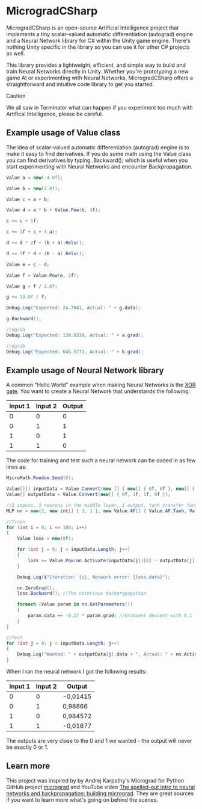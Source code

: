 # MicrogradCSharp

MicrogradCSharp is an open-source Artificial Intelligence project that implements a tiny scalar-valued automatic differentiation (autograd) engine and a Neural Network library for C# within the Unity game engine. There's nothing Unity specific in the library so you can use it for other C# projects as well.  

This library provides a lightweight, efficient, and simple way to build and train Neural Networks directly in Unity. Whether you're prototyping a new game AI or experimenting with Neural Networks, MicrogradCSharp offers a straightforward and intuitive code library to get you started.

> [!CAUTION]
> We all saw in Terminator what can happen if you experiment too much with Artifical Intelligence, please be careful.  


## Example usage of Value class

The idea of scalar-valued automatic differentiation (autograd) engine is to make it easy to find derivatives. If you do some math using the Value class you can find derivatives by typing .Backward(); which is useful when you start experimenting with Neural Networks and encounter Backpropagation.  

```csharp
Value a = new(-4.0f);

Value b = new(2.0f);

Value c = a + b;

Value d = a * b + Value.Pow(b, 3f);

c += c + 1f;

c += 1f + c + (-a);

d += d * 2f + (b + a).Relu();

d += 3f * d + (b - a).Relu();

Value e = c - d;

Value f = Value.Pow(e, 2f);

Value g = f / 2.0f;

g += 10.0f / f;

Debug.Log("Expected: 24.7041, Actual: " + g.data);

g.Backward();

//dg/da
Debug.Log("Expected: 138.8338, Actual: " + a.grad);

//dg/db
Debug.Log("Expected: 645.5773, Actual: " + b.grad);
```


## Example usage of Neural Network library

A common "Hello World" example when making Neural Networks is the [XOR gate](https://en.wikipedia.org/wiki/XOR_gate). You want to create a Neural Network that understands the following:

| Input 1  | Input  2 | Output   |
| ---------| -------- | -------- |
| 0        | 0        | 0        |
| 0        | 1        | 1        |
| 1        | 0        | 1        |
| 1        | 1        | 0        |

The code for training and test such a neural network can be coded in as few lines as:

```csharp
MicroMath.Random.Seed(0);

Value[][] inputData = Value.Convert(new [] { new[] { 0f, 0f }, new[] { 0f, 1f }, new[] { 1f, 0f }, new[] { 1f, 1f } });
Value[] outputData = Value.Convert(new[] { 0f, 1f, 1f, 0f });

//2 inputs, 3 neurons in the middle layer, 1 output, tanh transfer function
MLP nn = new(2, new int[] { 3, 1 }, new Value.AF[] { Value.AF.Tanh, Value.AF.Linear }); 

//Train
for (int i = 0; i <= 100; i++)
{
    Value loss = new(0f);

    for (int j = 0; j < inputData.Length; j++) 
    {
        loss += Value.Pow(nn.Activate(inputData[j])[0] - outputData[j], 2f); //MSE loss function
    }

    Debug.Log($"Iteration: {i}, Network error: {loss.data}");

    nn.ZeroGrad();
    loss.Backward(); //The notorious backpropagation

    foreach (Value param in nn.GetParameters())
    {
        param.data += -0.1f * param.grad; //Gradient descent with 0.1 learning rate
    }
}

//Test
for (int j = 0; j < inputData.Length; j++)
{
    Debug.Log("Wanted: " + outputData[j].data + ", Actual: " + nn.Activate(inputData[j])[0].data);
}
```

When I ran the neural network I got the following results:

| Input  1 | Input  2 | Output   |
| ---------| -------- | -------- |
| 0        | 0        | -0,01415 |
| 0        | 1        |  0,98866 |
| 1        | 0        | 0,984572 |
| 1        | 1        | -0,01677 |

The outputs are very close to the 0 and 1 we wanted - the output will never be exactly 0 or 1. 


## Learn more

This project was inspired by by Andrej Karpathy's Micrograd for Python GitHub project [micrograd](https://github.com/karpathy/micrograd) and YouTube video [The spelled-out intro to neural networks and backpropagation: building micrograd](https://www.youtube.com/watch?v=VMj-3S1tku0). They are great sources if you want to learn more what's going on behind the scenes. 
